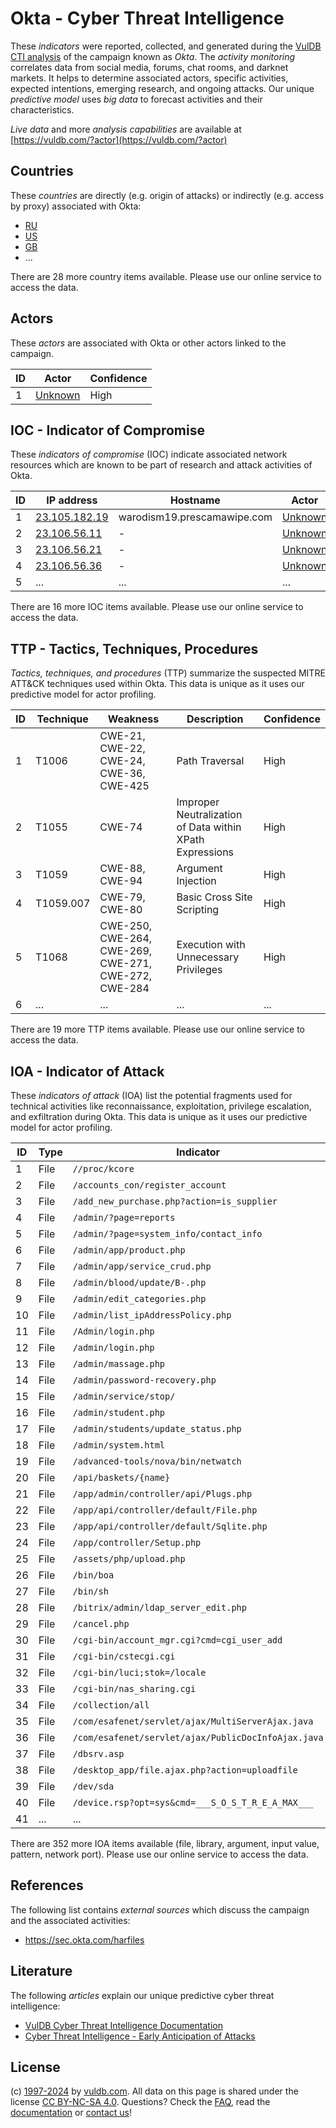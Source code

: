 # Okta - Cyber Threat Intelligence

These _indicators_ were reported, collected, and generated during the [VulDB CTI analysis](https://vuldb.com/?kb.cti) of the campaign known as _Okta_. The _activity monitoring_ correlates data from social media, forums, chat rooms, and darknet markets. It helps to determine associated actors, specific activities, expected intentions, emerging research, and ongoing attacks. Our unique _predictive model_ uses _big data_ to forecast activities and their characteristics.

_Live data_ and more _analysis capabilities_ are available at [https://vuldb.com/?actor](https://vuldb.com/?actor)

## Countries

These _countries_ are directly (e.g. origin of attacks) or indirectly (e.g. access by proxy) associated with Okta:

* [RU](https://vuldb.com/?country.ru)
* [US](https://vuldb.com/?country.us)
* [GB](https://vuldb.com/?country.gb)
* ...

There are 28 more country items available. Please use our online service to access the data.

## Actors

These _actors_ are associated with Okta or other actors linked to the campaign.

ID | Actor | Confidence
-- | ----- | ----------
1 | [Unknown](https://vuldb.com/?actor.unknown) | High

## IOC - Indicator of Compromise

These _indicators of compromise_ (IOC) indicate associated network resources which are known to be part of research and attack activities of Okta.

ID | IP address | Hostname | Actor | Confidence
-- | ---------- | -------- | ----- | ----------
1 | [23.105.182.19](https://vuldb.com/?ip.23.105.182.19) | warodism19.prescamawipe.com | [Unknown](https://vuldb.com/?actor.unknown) | High
2 | [23.106.56.11](https://vuldb.com/?ip.23.106.56.11) | - | [Unknown](https://vuldb.com/?actor.unknown) | High
3 | [23.106.56.21](https://vuldb.com/?ip.23.106.56.21) | - | [Unknown](https://vuldb.com/?actor.unknown) | High
4 | [23.106.56.36](https://vuldb.com/?ip.23.106.56.36) | - | [Unknown](https://vuldb.com/?actor.unknown) | High
5 | ... | ... | ... | ...

There are 16 more IOC items available. Please use our online service to access the data.

## TTP - Tactics, Techniques, Procedures

_Tactics, techniques, and procedures_ (TTP) summarize the suspected MITRE ATT&CK techniques used within Okta. This data is unique as it uses our predictive model for actor profiling.

ID | Technique | Weakness | Description | Confidence
-- | --------- | -------- | ----------- | ----------
1 | T1006 | CWE-21, CWE-22, CWE-24, CWE-36, CWE-425 | Path Traversal | High
2 | T1055 | CWE-74 | Improper Neutralization of Data within XPath Expressions | High
3 | T1059 | CWE-88, CWE-94 | Argument Injection | High
4 | T1059.007 | CWE-79, CWE-80 | Basic Cross Site Scripting | High
5 | T1068 | CWE-250, CWE-264, CWE-269, CWE-271, CWE-272, CWE-284 | Execution with Unnecessary Privileges | High
6 | ... | ... | ... | ...

There are 19 more TTP items available. Please use our online service to access the data.

## IOA - Indicator of Attack

These _indicators of attack_ (IOA) list the potential fragments used for technical activities like reconnaissance, exploitation, privilege escalation, and exfiltration during Okta. This data is unique as it uses our predictive model for actor profiling.

ID | Type | Indicator | Confidence
-- | ---- | --------- | ----------
1 | File | `//proc/kcore` | Medium
2 | File | `/accounts_con/register_account` | High
3 | File | `/add_new_purchase.php?action=is_supplier` | High
4 | File | `/admin/?page=reports` | High
5 | File | `/admin/?page=system_info/contact_info` | High
6 | File | `/admin/app/product.php` | High
7 | File | `/admin/app/service_crud.php` | High
8 | File | `/admin/blood/update/B-.php` | High
9 | File | `/admin/edit_categories.php` | High
10 | File | `/admin/list_ipAddressPolicy.php` | High
11 | File | `/Admin/login.php` | High
12 | File | `/admin/login.php` | High
13 | File | `/admin/massage.php` | High
14 | File | `/admin/password-recovery.php` | High
15 | File | `/admin/service/stop/` | High
16 | File | `/admin/student.php` | High
17 | File | `/admin/students/update_status.php` | High
18 | File | `/admin/system.html` | High
19 | File | `/advanced-tools/nova/bin/netwatch` | High
20 | File | `/api/baskets/{name}` | High
21 | File | `/app/admin/controller/api/Plugs.php` | High
22 | File | `/app/api/controller/default/File.php` | High
23 | File | `/app/api/controller/default/Sqlite.php` | High
24 | File | `/app/controller/Setup.php` | High
25 | File | `/assets/php/upload.php` | High
26 | File | `/bin/boa` | Medium
27 | File | `/bin/sh` | Low
28 | File | `/bitrix/admin/ldap_server_edit.php` | High
29 | File | `/cancel.php` | Medium
30 | File | `/cgi-bin/account_mgr.cgi?cmd=cgi_user_add` | High
31 | File | `/cgi-bin/cstecgi.cgi` | High
32 | File | `/cgi-bin/luci;stok=/locale` | High
33 | File | `/cgi-bin/nas_sharing.cgi` | High
34 | File | `/collection/all` | High
35 | File | `/com/esafenet/servlet/ajax/MultiServerAjax.java` | High
36 | File | `/com/esafenet/servlet/ajax/PublicDocInfoAjax.java` | High
37 | File | `/dbsrv.asp` | Medium
38 | File | `/desktop_app/file.ajax.php?action=uploadfile` | High
39 | File | `/dev/sda` | Medium
40 | File | `/device.rsp?opt=sys&cmd=___S_O_S_T_R_E_A_MAX___` | High
41 | ... | ... | ...

There are 352 more IOA items available (file, library, argument, input value, pattern, network port). Please use our online service to access the data.

## References

The following list contains _external sources_ which discuss the campaign and the associated activities:

* https://sec.okta.com/harfiles

## Literature

The following _articles_ explain our unique predictive cyber threat intelligence:

* [VulDB Cyber Threat Intelligence Documentation](https://vuldb.com/?kb.cti)
* [Cyber Threat Intelligence - Early Anticipation of Attacks](https://www.scip.ch/en/?labs.20201022)

## License

(c) [1997-2024](https://vuldb.com/?kb.changelog) by [vuldb.com](https://vuldb.com/?kb.about). All data on this page is shared under the license [CC BY-NC-SA 4.0](https://creativecommons.org/licenses/by-nc-sa/4.0/). Questions? Check the [FAQ](https://vuldb.com/?kb.faq), read the [documentation](https://vuldb.com/?kb) or [contact us](https://vuldb.com/?contact)!
